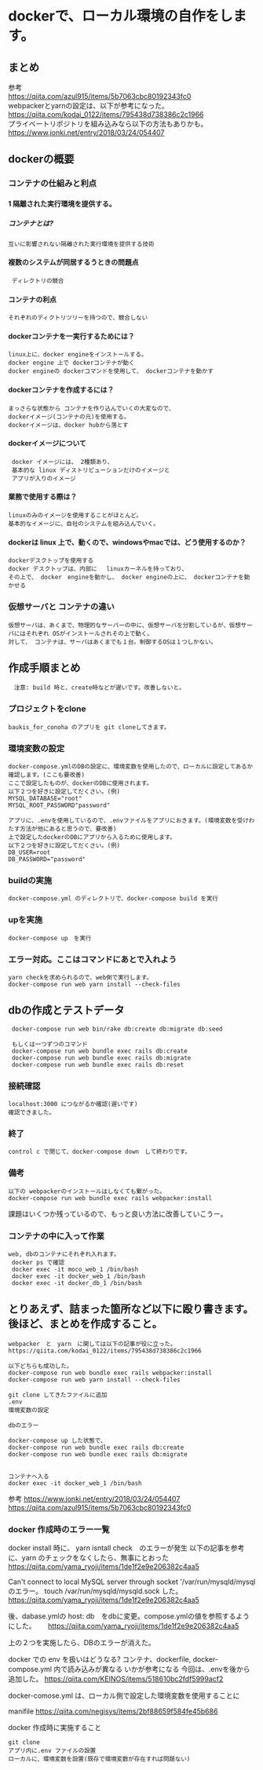 
# dockerで、ローカル環境の自作をします。


## まとめ

参考  
https://qiita.com/azul915/items/5b7063cbc80192343fc0  
webpackerとyarnの設定は、以下が参考になった。   
https://qiita.com/kodai_0122/items/795438d738386c2c1966  
プライベートリポジトリを組み込みなら以下の方法もありかも。    
https://www.jonki.net/entry/2018/03/24/054407  



## dockerの概要

### コンテナの仕組みと利点

#### 1 隔離された実行環境を提供する。

##### コンテナとは?
```
互いに影響されない隔離された実行環境を提供する技術
```
#### 複数のシステムが同居するうときの問題点
```
 ディレクトリの競合
```
#### コンテナの利点
```
それぞれのディクトリツリーを持つので、競合しない
```
#### dockerコンテナを一実行するためには？
```
linux上に、docker engineをインストールする。
docker engine 上で dockerコンテナが動く
docker engineの dockerコマンドを使用して、 dockerコンテナを動かす
```
#### dockerコンテナを作成するには？
```
まっさらな状態から コンテナを作り込んでいくの大変なので、
dockerイメージ(コンテナの元)を使用する。
dockerイメージは、docker hubから落とす
```
#### dockerイメージについて
```
 docker イメージには、 2種類あり、
 基本的な linux ディストリビューションだけのイメージと
 アプリが入りのイメージ 
```
#### 業務で使用する際は？
```
linuxのみのイメージを使用することがほとんど。
基本的なイメージに、自社のシステムを組み込んでいく。
```
#### dockerは linux 上で、動くので、windowsやmacでは、どう使用するのか？
```
dockerデスクトップを使用する
docker デスクトップは、内部に　 linuxカーネルを持っており、
その上で、 docker　engineを動かし、 docker engineの上に、 dockerコンテナを動かせる
```
### 仮想サーバと コンテナの違い
```
仮想サーバは、あくまで、物理的なサーバーの中に、仮想サーバを分割しているが、仮想サーバにはそれぞれ OSがインストールされその上で動く。
対して、 コンテナは、サーバはあくまでも１台。制御するOSは１つしかない。
```




## 作成手順まとめ
```
　注意: build 時と、create時などが遅いです。改善しないと。
```

### プロジェクトをclone
```
baukis_for_conoha のアプリを git cloneしてきます。
```
### 環境変数の設定
```
docker-compose.ymlのDBの設定に、環境変数を使用したので、ローカルに設定してあるか確認します。(ここも要改善)
ここで設定したものが、dockerのDBに使用されます。
以下２つを好きに設定してだくさい。(例)
MYSQL_DATABASE="root"
MYSQL_ROOT_PASSWORD"password"

アプリに、.envを使用しているので、.envファイルをアプリにおきます。(環境変数を受けわたす方法が他にあると思うので、要改善)
上で設定したdockerのDBにアプリから入るために使用します。
以下２つを好きに設定してだくさい。(例)
DB_USER=root
DB_PASSWORD="password"
```

### buildの実施
```
docker-compose.yml のディレクトリで、docker-compose build を実行
```

### upを実施
```
docker-compose up　を実行
```


### エラー対応。ここはコマンドにあとで入れよう
```
yarn checkを求められるので、web側で実行します。
docker-compose run web yarn install --check-files
```

## dbの作成とテストデータ
```
 docker-compose run web bin/rake db:create db:migrate db:seed
 
 もしくは一つずつのコマンド
 docker-compose run web bundle exec rails db:create
 docker-compose run web bundle exec rails db:migrate
 docker-compose run web bundle exec rails db:reset
```

### 接続確認
```
localhost:3000 につながるか確認(遅いです)
確認できました。
```

### 終了
```
control c で閉じて、docker-compose down　して終わりです。
```

### 備考
```
以下の webpackerのインストールはしなくても繋がった。
docker-compose run web bundle exec rails webpacker:install
```

課題はいくつか残っているので、もっと良い方法に改善していこうー。


### コンテナの中に入って作業
```
web, dbのコンテナにそれぞれ入れます。
 docker ps で確認
 docker exec -it moco_web_1 /bin/bash
 docker exec -it docker_web_1 /bin/bash
 docker exec -it docker_db_1 /bin/bash
```









## とりあえず、詰まった箇所など以下に殴り書きます。後ほど、まとめを作成すること。
```
webpacker　と　yarn　に関しては以下の記事が役に立った。 
https://qiita.com/kodai_0122/items/795438d738386c2c1966

以下どちらも成功した。
docker-compose run web bundle exec rails webpacker:install
docker-compose run web yarn install --check-files

git clone してきたファイルに追加
.env
環境変数の設定

dbのエラー

docker-compose up した状態で、
docker-compose run web bundle exec rails db:create
docker-compose run web bundle exec rails db:migrate


コンテナへ入る
docker exec -it docker_web_1 /bin/bash

```


参考
https://www.jonki.net/entry/2018/03/24/054407
https://qiita.com/azul915/items/5b7063cbc80192343fc0

### docker 作成時のエラー一覧
docker install 時に、  yarn isntall check　のエラーが発生
以下の記事を参考に、yarn のチェックをなくしたら、無事にとおった 
https://qiita.com/yama_ryoji/items/1de1f2e9e206382c4aa5


Can't connect to local MySQL server through socket '/var/run/mysqld/mysql のエラー。
touch /var/run/mysqld/mysqld.sock した。
https://qiita.com/yama_ryoji/items/1de1f2e9e206382c4aa5

後、dabase.ymlの host: db　をdbに変更。compose.ymlの値を参照するようにした。　　
https://qiita.com/yama_ryoji/items/1de1f2e9e206382c4aa5

上の２つを実施したら、DBのエラーが消えた。



docker での env を扱いはどうなる? 
コンテナ、dockerfile, docker-compose.yml 内で読み込みが異なる
いかが参考になる
今回は、.envを後から追加した。
https://qiita.com/KEINOS/items/518610bc2fdf5999acf2

docker-comose.yml は、ローカル側で設定した環境変数を使用することに



manifile
https://qiita.com/negisys/items/2bf88659f584fe45b686


docker 作成時に実施すること
```
git clone 
アプリ内に.env ファイルの設置
ローカルに、環境変数を設置(既存で環境変数が存在すれば問題ない)
```


